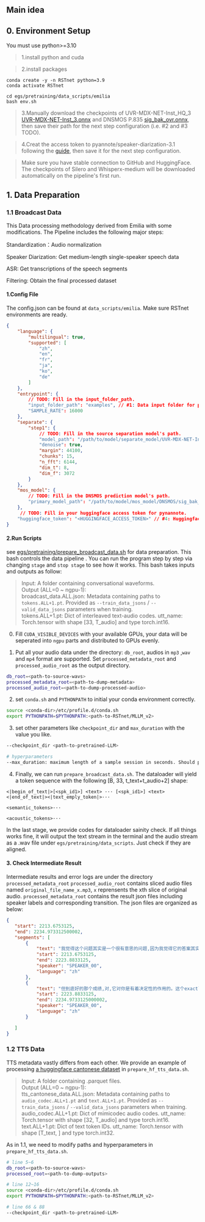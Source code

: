 ## Main idea

## 0. Environment Setup
You must use python>=3.10

>1.install python and cuda

>2.install packages
```
conda create -y -n RSTnet python=3.9 
conda activate RSTnet

cd egs/pretraining/data_scripts/emilia
bash env.sh
```
>3.Manually download the checkpoints of UVR-MDX-NET-Inst_HQ_3 [UVR-MDX-NET-Inst_3.onnx](https://github.com/TRvlvr/model_repo/releases/download/all_public_uvr_models/UVR-MDX-NET-Inst_HQ_3.onnx) and DNSMOS P.835 [sig_bak_ovr.onnx](https://github.com/microsoft/DNS-Challenge/blob/master/DNSMOS/DNSMOS/sig_bak_ovr.onnx), then save their path for the next step configuration (i.e. #2 and #3 TODO).

>4.Creat the access token to pyannote/speaker-diarization-3.1 following the [guide](https://huggingface.co/pyannote/speaker-diarization-3.1#requirements), then save it for the next step configuration.

>Make sure you have stable connection to GitHub and HuggingFace. The checkpoints of Silero and Whisperx-medium will be downloaded automatically on the pipeline's first run.

## 1. Data Preparation


### 1.1 Broadcast Data
This Data processing methodology derived from Emilia with some modifications.
The Pipeline includes the following major steps:

Standardization：Audio normalization

Speaker Diarization: Get medium-length single-speaker speech data

ASR: Get transcriptions of the speech segments

Filtering: Obtain the final processed dataset

#### 1.Config File

The config.json can be found at `data_scripts/emilia`. Make sure RSTnet environments are ready.
```json
{
    "language": {
        "multilingual": true,
        "supported": [
            "zh",
            "en",
            "fr",
            "ja",
            "ko",
            "de"
        ]
    },
    "entrypoint": {
        // TODO: Fill in the input_folder_path. 
        "input_folder_path": "examples", // #1: Data input folder for processing
        "SAMPLE_RATE": 16000
    },
    "separate": {
        "step1": {
            // TODO: Fill in the source separation model's path. 
            "model_path": "/path/to/model/separate_model/UVR-MDX-NET-Inst_HQ_3.onnx", // #2: Model path
            "denoise": true,
            "margin": 44100,
            "chunks": 15,
            "n_fft": 6144,
            "dim_t": 8,
            "dim_f": 3072
        }
    },
    "mos_model": {
        // TODO: Fill in the DNSMOS prediction model's path. 
        "primary_model_path": "/path/to/model/mos_model/DNSMOS/sig_bak_ovr.onnx" // #3: Model path
    },
     // TODO: Fill in your huggingface access token for pynannote. 
    "huggingface_token": "<HUGGINGFACE_ACCESS_TOKEN>" // #4: Huggingface access token for pyannote
}
```
#### 2.Run Scripts


see [egs/pretraining/prepare_broadcast_data.sh](egs/pretraining/prepare_broadcast_data.sh) for data preparation. This bash controls the data pipeline . You can run the program step by step via changing  `stage` and `stop stage` to see how it works. This bash takes inputs and outputs as follow:

>Input: A folder containing conversational waveforms.  
Output (ALL=0 ~ ngpu-1):  
broadcast_data.ALL.json: Metadata containing paths to `tokens.ALL+1.pt`. Provided as  `--train_data_jsons` / `--valid_data_jsons` parameters when training.  
tokens.ALL+1.pt: Dict of interleaved text-audio codes. utt_name: Torch.tensor with shape [33, T_audio] and type torch.int16.

0. Fill `CUDA_VISIBLE_DEVICES` with your available GPUs, your data will be seperated into `ngpu` parts and distributed to GPUs evenly. 

1. Put all your audio data under the directory: `db_root`, audios in `mp3` ,`wav` and `mp4` format are supported. Set `processed_metadata_root` and `processed_audio_root` as the output directory.
```bash
db_root=<path-to-source-wavs>
processed_metadata_root=<path-to-dump-metadata>
processed_audio_root=<path-to-dump-processed-audio>
```
2. set `conda.sh` and `PYTHONPATH` to initial your conda environment correctly.
```bash
source <conda-dir>/etc/profile.d/conda.sh
export PYTHONPATH=$PYTHONPATH:<path-to-RSTnet/MLLM_v2>
```
3. set other parameters like `checkpoint_dir` and `max_duration` with the value you like.
```bash
--checkpoint_dir <path-to-pretrained-LLM>

# hyperparameters
--max_duration: maximum length of a sample session in seconds. Should properly set so as to not exceed GPU memory limit. Default: 120
```


4. Finally, we can run `prepare_broadcast_data.sh`. The dataloader will yield a token sequence with the following [B, 33, t_text+t_audio+2] shape:
```
<|begin_of_text|>[<spk_id1>] <text> ··· [<spk_id1>] <text><|end_of_text|><|text_emply_token|>···
                                                                         <semantic_tokens>···
                                                                         <acoustic_tokens>···
```
In the last stage, we provide codes for dataloader sainity check. If all things works fine, it will output the text stream in the terminal and the audio stream as a .wav file under `egs/pretraining/data_scripts`. Just check if they are aligned.

#### 3. Check Intermediate Result
Intermediate results and error logs are under the directory `processed_metadata_root`
 `processed_audio_root` contains sliced audio files named `original_file_name_x.mp3`, `x` reprensents the xth slice of original audio. `processed_metadata_root` contains the result json files including speaker labels and corresponding transition. The json files are organized as below:
 ```json
 {
    "start": 2213.6753125,
    "end": 2234.973312500002,
    "segments": [
        {
            "text": "我觉得这个问题其实是一个很有意思的问题,因为我觉得它的答案其实是两种,就是逼自己一把和放自己一马,这两种方式都可以。",
            "start": 2213.6753125,
            "end": 2223.8833125,
            "speaker": "SPEAKER_00",
            "language": "zh"
        },
        {
            "text": "但到底好的那个成绩,对,它对你是有着决定性的作用的。这个exactly就要发生在我身上的,因为我记得特别清楚,因为我初三不是就要考上四中拓高升,那一个暑假。",
            "start": 2223.8833125,
            "end": 2234.9733125000002,
            "speaker": "SPEAKER_00",
            "language": "zh"
        }

    ]
}
 ```


### 1.2 TTS Data

TTS metadata vastly differs from each other. We provide an example of processing [a huggingface cantonese dataset](https://huggingface.co/datasets/alvanlii/cantonese-youtube) in `prepare_hf_tts_data.sh`.

>Input: A folder containing .parquet files.  
Output (ALL=0 ~ ngpu-1):  
tts_cantonese_data.ALL.json: Metadata containing paths to `audio_codec.ALL+1.pt` and `text.ALL+1.pt`. Provided as  `--train_data_jsons` / `--valid_data_jsons` parameters when training.  
audio_codec.ALL+1.pt: Dict of mimicodec audio codes. utt_name: Torch.tensor with shape [32, T_audio] and type torch.int16.
text.ALL+1.pt: Dict of text token IDs. utt_name: Torch.tensor with shape [T_text, ] and type torch.int32.

As in 1.1, we need to modify paths and hyperparameters in `prepare_hf_tts_data.sh`.

```bash
# line 5~6
db_root=<path-to-source-wavs>
processed_root=<path-to-dump-outputs>

# line 12~16
source <conda-dir>/etc/profile.d/conda.sh
export PYTHONPATH=$PYTHONPATH:<path-to-RSTnet/MLLM_v2>

# line 66 & 88
--checkpoint_dir <path-to-pretrained-LLM>
```
